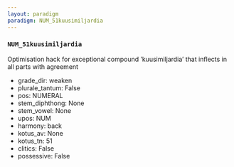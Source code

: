 ```yaml
---
layout: paradigm
paradigm: NUM_51kuusimiljardia
---
```

### ` NUM_51kuusimiljardia `

Optimisation hack for exceptional compound ’kuusimiljardia’ that inflects in all parts with agreement
* grade_dir: weaken
* plurale_tantum: False
* pos: NUMERAL
* stem_diphthong: None
* stem_vowel: None
* upos: NUM
* harmony: back
* kotus_av: None
* kotus_tn: 51
* clitics: False
* possessive: False
